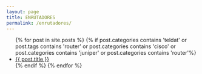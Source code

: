 ```yaml
---
layout: page
title: ENRUTADORES
permalink: /enrutadores/
---
```


<div class="home">

  <ul class="posts">
    {% for post in site.posts %}
    {% if post.categories contains 'teldat' or post.tags contains 'router' or  post.categories contains 'cisco' or  post.categories contains 'juniper' or  post.categories contains 'router'%}
      <li>
        <a class="post-link" href="{{ post.url | prepend: site.baseurl }}">{{ post.title }}</a>
      </li>
    {% endif %}
    {% endfor %}
  </ul>

</div>
